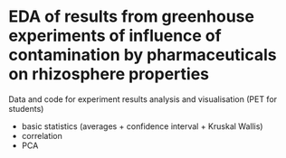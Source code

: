 # EDA of results from greenhouse experiments of influence of contamination by pharmaceuticals on rhizosphere properties
Data and code for experiment results analysis and visualisation (PET for students)

* basic statistics (averages + confidence interval + Kruskal Wallis)
* correlation
* PCA

